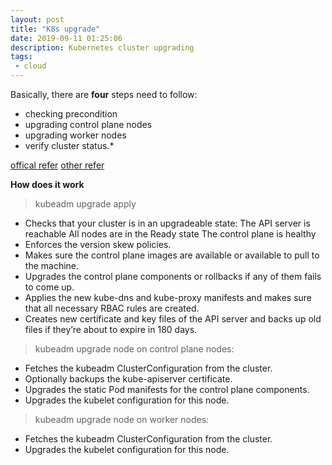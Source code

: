 ```yaml
---
layout: post
title: "K8s upgrade"
date: 2019-09-11 01:25:06
description: Kubernetes cluster upgrading
tags:
 - cloud
---
```


Basically, there are **four** steps need to follow: 
- checking precondition 
- upgrading control plane nodes 
- upgrading worker nodes
- verify cluster status.*

[offical refer](https://kubernetes.io/docs/tasks/administer-cluster/kubeadm/kubeadm-upgrade-1-15/)
[other
refer](https://platform9.com/blog/kubernetes-upgrade-the-definitive-guide-to-do-it-yourself/)

**How does it work**

> kubeadm upgrade apply

- Checks that your cluster is in an upgradeable state:
    The API server is reachable
    All nodes are in the Ready state
    The control plane is healthy
- Enforces the version skew policies.
- Makes sure the control plane images are available or available to pull to the machine.
- Upgrades the control plane components or rollbacks if any of them fails to come up.
- Applies the new kube-dns and kube-proxy manifests and makes sure that all necessary RBAC rules are created.
- Creates new certificate and key files of the API server and backs up old files if they’re about to expire in 180 days.

> kubeadm upgrade node on control plane nodes:
- Fetches the kubeadm ClusterConfiguration from the cluster.
- Optionally backups the kube-apiserver certificate.
- Upgrades the static Pod manifests for the control plane components.
- Upgrades the kubelet configuration for this node.

> kubeadm upgrade node on worker nodes:
- Fetches the kubeadm ClusterConfiguration from the cluster.
- Upgrades the kubelet configuration for this node.

